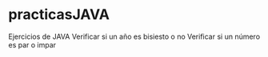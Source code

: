 # practicasJAVA
Ejercicios de JAVA
Verificar si un año es bisiesto o no
Verificar si un número es par o impar
